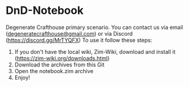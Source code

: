 # DnD-Notebook
Degenerate Crafthouse primary scenario. You can contact us via email (degeneratecrafthouse@gmail.com) or via Discord (https://discord.gg/MrTYQFX)
To use it follow these steps:
1. If you don't have the local wiki, Zim-Wiki, download and install it (https://zim-wiki.org/downloads.html)
2. Download the archives from this Git
3. Open the notebook.zim archive
4. Enjoy!
